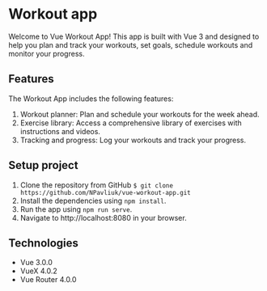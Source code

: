 # Workout app

Welcome to Vue Workout App! This app is built with Vue 3 and designed to help you plan and track your workouts, set
goals, schedule workouts and monitor your progress. 

## Features
The Workout App includes the following features:

1. Workout planner: Plan and schedule your workouts for the week ahead.
2. Exercise library: Access a comprehensive library of exercises with instructions and videos.
3. Tracking and progress: Log your workouts and track your progress.

## Setup project

1. Clone the repository from GitHub `$ git clone https://github.com/NPavliuk/vue-workout-app.git`
2. Install the dependencies using `npm install`.
3. Run the app using `npm run serve`.
4. Navigate to http://localhost:8080 in your browser.

## Technologies

* Vue 3.0.0
* VueX 4.0.2
* Vue Router 4.0.0
